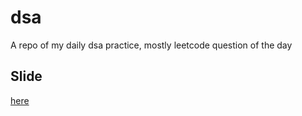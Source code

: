 # dsa
A repo of my daily dsa practice, mostly leetcode question of the day


## Slide
[here](https://docs.google.com/presentation/d/1pRYbMlWzGtct0jozJrMe28RqU0kL6v0VUs7qjoFrcIs/edit?usp=sharing)

